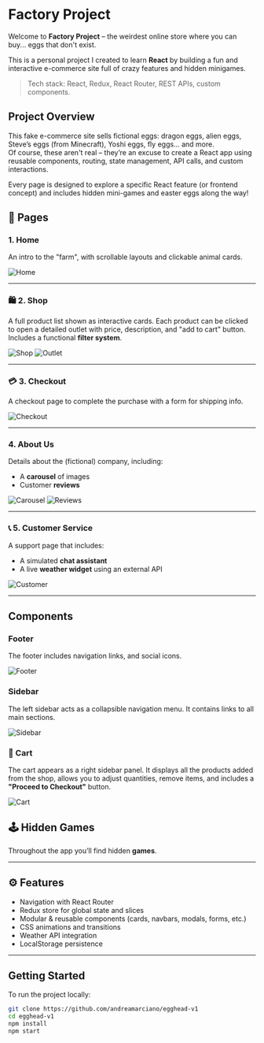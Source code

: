 # Factory Project

Welcome to **Factory Project** – the weirdest online store where you can buy... eggs that don't exist.

This is a personal project I created to learn **React** by building a fun and interactive e-commerce site full of crazy features and hidden minigames.

> Tech stack: React, Redux, React Router, REST APIs, custom components.

## Project Overview

This fake e-commerce site sells fictional eggs: dragon eggs, alien eggs, Steve’s eggs (from Minecraft), Yoshi eggs, fly eggs... and more.  
Of course, these aren't real – they’re an excuse to create a React app using reusable components, routing, state management, API calls, and custom interactions.

Every page is designed to explore a specific React feature (or frontend concept) and includes hidden mini-games and easter eggs along the way!

## 📄 Pages

### 1. Home

An intro to the "farm", with scrollable layouts and clickable animal cards.

![Home](./public/images/gitRead/home.webp)

---

### 🛍️ 2. Shop

A full product list shown as interactive cards. Each product can be clicked to open a detailed outlet with price, description, and "add to cart" button.  
Includes a functional **filter system**.

![Shop](./public/images/gitRead/shop.webp)
![Outlet](./public/images/gitRead/outlet.webp)

---

### 💳 3. Checkout

A checkout page to complete the purchase with a form for shipping info.

![Checkout](./public/images/gitRead/checkout.webp)

---

### 4. About Us

Details about the (fictional) company, including:

- A **carousel** of images
- Customer **reviews**

![Carousel](./public/images/gitRead/carousel.webp)
![Reviews](./public/images/gitRead/reviews.webp)

---

### 📞 5. Customer Service

A support page that includes:

- A simulated **chat assistant**
- A live **weather widget** using an external API

![Customer](./public/images/gitRead/customer.webp)

---

## Components

### Footer

The footer includes navigation links, and social icons.

![Footer](./public/images/gitRead/footer.webp)

### Sidebar

The left sidebar acts as a collapsible navigation menu. It contains links to all main sections.

![Sidebar](./public/images/gitRead/sidebar.webp)

### 🛒 Cart

The cart appears as a right sidebar panel. It displays all the products added from the shop, allows you to adjust quantities, remove items, and includes a **"Proceed to Checkout"** button.

![Cart](./public/images/gitRead/cart.webp)

## 🕹️ Hidden Games

Throughout the app you’ll find hidden **games**.

---

## ⚙️ Features

- Navigation with React Router
- Redux store for global state and slices
- Modular & reusable components (cards, navbars, modals, forms, etc.)
- CSS animations and transitions
- Weather API integration
- LocalStorage persistence

---

## Getting Started

To run the project locally:

```bash
git clone https://github.com/andreamarciano/egghead-v1
cd egghead-v1
npm install
npm start
```

